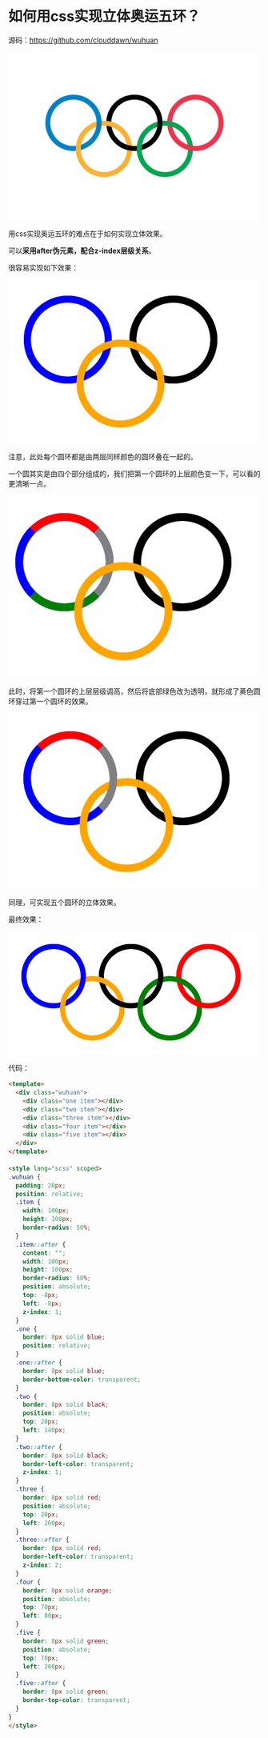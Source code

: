 # 如何用css实现立体奥运五环？

源码：https://github.com/clouddawn/wuhuan

![image](../images8/280/01.png)

用css实现奥运五环的难点在于如何实现立体效果。

可以**采用after伪元素，配合z-index层级关系**。

很容易实现如下效果：

![image](../images8/280/02.png)

注意，此处每个圆环都是由两层同样颜色的圆环叠在一起的。

一个圆其实是由四个部分组成的，我们把第一个圆环的上层颜色变一下，可以看的更清晰一点。

![image](../images8/280/03.png)

此时，将第一个圆环的上层层级调高，然后将底部绿色改为透明，就形成了黄色圆环穿过第一个圆环的效果。

![image](../images8/280/04.png)

同理，可实现五个圆环的立体效果。

最终效果：

![image](../images8/280/05.png)

代码：

```html
<template>
  <div class="wuhuan">
    <div class="one item"></div>
    <div class="two item"></div>
    <div class="three item"></div>
    <div class="four item"></div>
    <div class="five item"></div>
  </div>
</template>

<style lang="scss" scoped>
.wuhuan {
  padding: 20px;
  position: relative;
  .item {
    width: 100px;
    height: 100px;
    border-radius: 50%;
  }
  .item::after {
    content: "";
    width: 100px;
    height: 100px;
    border-radius: 50%;
    position: absolute;
    top: -8px;
    left: -8px;
    z-index: 1;
  }
  .one {
    border: 8px solid blue;
    position: relative;
  }
  .one::after {
    border: 8px solid blue;
    border-bottom-color: transparent;
  }
  .two {
    border: 8px solid black;
    position: absolute;
    top: 20px;
    left: 140px;
  }
  .two::after {
    border: 8px solid black;
    border-left-color: transparent;
    z-index: 1;
  }
  .three {
    border: 8px solid red;
    position: absolute;
    top: 20px;
    left: 260px;
  }
  .three::after {
    border: 8px solid red;
    border-left-color: transparent;
    z-index: 2;
  }
  .four {
    border: 8px solid orange;
    position: absolute;
    top: 70px;
    left: 80px;
  }
  .five {
    border: 8px solid green;
    position: absolute;
    top: 70px;
    left: 200px;
  }
  .five::after {
    border: 8px solid green;
    border-top-color: transparent;
  }
}
</style>
```




























